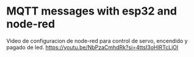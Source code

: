 # MQTT messages with esp32 and node-red



Video de configuracion de node-red para control de servo, encendido y pagado de led.
https://youtu.be/NbPzaCmhdRk?si=4ttsI3oHlRTcLjOl
